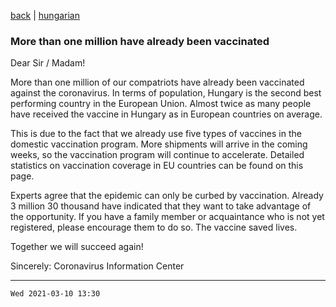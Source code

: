 [back](../README.md)
 | 
[hungarian](../hu/2021-03-10.md)

### More than one million have already been vaccinated


Dear Sir / Madam!

More than one million of our compatriots have already been vaccinated against the coronavirus. In terms of population, Hungary is the second best performing country in the European Union. Almost twice as many people have received the vaccine in Hungary as in European countries on average.

This is due to the fact that we already use five types of vaccines in the domestic vaccination program. More shipments will arrive in the coming weeks, so the vaccination program will continue to accelerate.
Detailed statistics on vaccination coverage in EU countries can be found on this page.

Experts agree that the epidemic can only be curbed by vaccination. Already 3 million 30 thousand have indicated that they want to take advantage of the opportunity. If you have a family member or acquaintance who is not yet registered, please encourage them to do so. The vaccine saved lives.

Together we will succeed again!


Sincerely:
Coronavirus Information Center

---
`Wed 2021-03-10 13:30`